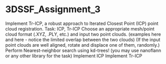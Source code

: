 # 3DSSF_Assignment_3
Implement Tr-ICP, a robust approach to Iterated Closest Point (ICP) point cloud registration. Task: ICP, Tr-ICP Choose an appropriate mesh/point cloud format (.XYZ, .PLY, etc.) and input two point clouds. (examples here and here - notice the limited overlap between the two clouds) (If the input point clouds are well aligned, rotate and displace one of them, randomly.) Perform Nearest-neighbor search using kd-trees! (you may use nanoflann or any other library for the task) Implement ICP Implement Tr-ICP
